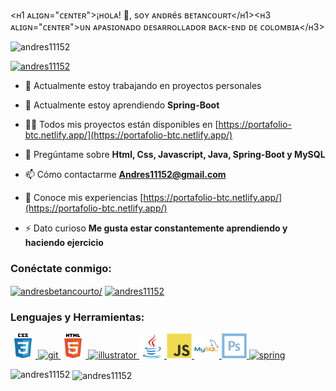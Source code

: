 <ʜ1 ᴀʟɪɢɴ="ᴄᴇɴᴛᴇʀ">¡ʜᴏʟᴀ! 👋, sᴏʏ ᴀɴᴅʀés ʙᴇᴛᴀɴᴄᴏᴜʀᴛ</ʜ1><ʜ3 ᴀʟɪɢɴ="ᴄᴇɴᴛᴇʀ">ᴜɴ ᴀᴘᴀsɪᴏɴᴀᴅᴏ ᴅᴇsᴀʀʀᴏʟʟᴀᴅᴏʀ ʙᴀᴄᴋ-ᴇɴᴅ ᴅᴇ ᴄᴏʟᴏᴍʙɪᴀ</ʜ3>

<p align="left"> <img src="https://komarev.com/ghpvc/?username=andres11152&label=Vistas%20del%20Perfil&color=0e75b6&style=flat" alt="andres11152" /> </p>

<p align="left"> <a href="https://github.com/ryo-ma/github-profile-trophy"><img src="https://github-profile-trophy.vercel.app/?username=andres11152" alt="andres11152" /></a> </p>

- 🔭 Actualmente estoy trabajando en proyectos personales

- 🌱 Actualmente estoy aprendiendo **Spring-Boot**

- 👨‍💻 Todos mis proyectos están disponibles en [https://portafolio-btc.netlify.app/](https://portafolio-btc.netlify.app/)

- 💬 Pregúntame sobre **Html, Css, Javascript, Java, Spring-Boot y MySQL**

- 📫 Cómo contactarme **Andres11152@gmail.com**

- 📄 Conoce mis experiencias [https://portafolio-btc.netlify.app/](https://portafolio-btc.netlify.app/)

- ⚡ Dato curioso **Me gusta estar constantemente aprendiendo y haciendo ejercicio**

<h3 align="left">Conéctate conmigo:</h3>
<p align="left">
<a href="https://linkedin.com/in/andresbetancourto/" target="blank"><img align="center" src="https://raw.githubusercontent.com/rahuldkjain/github-profile-readme-generator/master/src/images/icons/Social/linked-in-alt.svg" alt="andresbetancourto/" height="30" width="40" /></a>
<a href="https://codepen.io/andres11152" target="blank"><img align="center" src="https://raw.githubusercontent.com/rahuldkjain/github-profile-readme-generator/master/src/images/icons/Social/codepen.svg" alt="andres11152" height="30" width="40" /></a>


</p>

<h3 align="left">Lenguajes y Herramientas:</h3>
<p align="left">
  <a href="https://www.w3schools.com/css/" target="_blank" rel="noreferrer">
    <img src="https://raw.githubusercontent.com/devicons/devicon/master/icons/css3/css3-original-wordmark.svg" alt="css3" width="40" height="40"/>
  </a>
  <a href="https://git-scm.com/" target="_blank" rel="noreferrer">
    <img src="https://www.vectorlogo.zone/logos/git-scm/git-scm-icon.svg" alt="git" width="40" height="40"/>
  </a>
  <a href="https://www.w3.org/html/" target="_blank" rel="noreferrer">
    <img src="https://raw.githubusercontent.com/devicons/devicon/master/icons/html5/html5-original-wordmark.svg" alt="html5" width="40" height="40"/>
  </a>
  <a href="https://www.adobe.com/in/products/illustrator.html" target="_blank" rel="noreferrer">
    <img src="https://www.vectorlogo.zone/logos/adobe_illustrator/adobe_illustrator-icon.svg" alt="illustrator" width="40" height="40"/>
  </a>
  <a href="https://www.java.com" target="_blank" rel="noreferrer">
    <img src="https://raw.githubusercontent.com/devicons/devicon/master/icons/java/java-original.svg" alt="java" width="40" height="40"/>
  </a>
  <a href="https://developer.mozilla.org/en-US/docs/Web/JavaScript" target="_blank" rel="noreferrer">
    <img src="https://raw.githubusercontent.com/devicons/devicon/master/icons/javascript/javascript-original.svg" alt="javascript" width="40" height="40"/>
  </a>
  <a href="https://www.mysql.com/" target="_blank" rel="noreferrer">
    <img src="https://raw.githubusercontent.com/devicons/devicon/master/icons/mysql/mysql-original-wordmark.svg" alt="mysql" width="40" height="40"/>
  </a>
  <a href="https://www.photoshop.com/en" target="_blank" rel="noreferrer">
    <img src="https://raw.githubusercontent.com/devicons/devicon/master/icons/photoshop/photoshop-line.svg" alt="photoshop" width="40" height="40"/>
  </a>
  <a href="https://spring.io/" target="_blank" rel="noreferrer">
    <img src="https://www.vectorlogo.zone/logos/springio/springio-icon.svg" alt="spring" width="40" height="40"/>
  </a>
</p>



<p><img align="left" src="https://github-readme-stats.vercel.app/api/top-langs?username=andres11152&show_icons=true&locale=en&layout=compact" alt="andres11152" /></p>

<p>&nbsp;<img align="center" src="https://github-readme-stats.vercel.app/api?username=andres11152&show_icons=true&locale=en" alt="andres11152" /></p>
